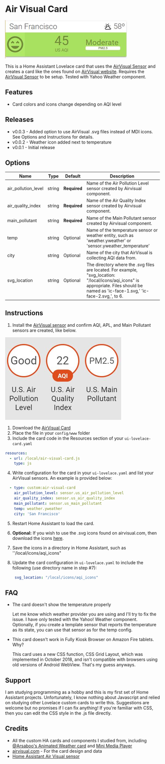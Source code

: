 # Air Visual Card

![example](images/example.JPG)

This is a Home Assistant Lovelace card that uses the [AirVisual Sensor](https://www.home-assistant.io/components/sensor.airvisual/) and creates a card like the ones found on [AirVisual website](https://www.airvisual.com). Requires the [AirVisual Sensor](https://www.home-assistant.io/components/sensor.airvisual/) to be setup. Tested with Yahoo Weather component.

## Features
  - Card colors and icons change depending on AQI level



## Releases

- v0.0.3 - Added option to use AirVisual .svg files instead of MDI icons. See Options and Instructions for details.
- v0.0.2 - Weather icon added next to temperature
- v0.0.1 - Initial release


## Options

| Name | Type | Default | Description
| ---- | ---- | ------- | -----------
| air_pollution_level | string | **Required** | Name of the Air Pollution Level sensor created by Airvisual component.
| air_quality_index | string | **Required** | Name of the Air Quality Index sensor created by Airvisual component.
| main_pollutant | string | **Required** | Name of the Main Pollutant sensor created by Airvisual component.
| temp | string | Optional| Name of the temperature sensor or weather entity, such as 'weather.yweather' or 'sensor.yweather_temperature'
| city | string | Optional | Name of the city that AirVisual is collecting AQI data from.
| svg_location | string | Optional | The directory where the .svg files are located. For example, "svg_location: "/local/icons/aqi_icons" is appropriate. Files should be named as 'ic-face-1.svg,' 'ic-face-2.svg,', to 6.


## Instructions
1. Install the [AirVisual sensor](https://www.home-assistant.io/components/sensor.airvisual/) and confirm AQI, APL, and Main Pollutant sensors are created, like below.

![sensors](images/airvisual_sensors.JPG)

1. Download the [AirVisual Card](https://raw.githubusercontent.com/dnguyen800/Air-Visual-Card/master/air-visual-card.js)
2. Place the file in your `config/www` folder
3. Include the card code in the Resources section of your `ui-lovelace-card.yaml`
```yaml
resources:
  - url: /local/air-visual-card.js
    type: js
```
4. Write configuration for the card in your `ui-lovelace.yaml` and list your AirVisual sensors. An example is provided below:

```yaml
  - type: custom:air-visual-card
    air_pollution_level: sensor.us_air_pollution_level
    air_quality_index: sensor.us_air_quality_index
    main_pollutant: sensor.us_main_pollutant
    temp: weather.yweather
    city: 'San Francisco'
```
5. Restart Home Assistant to load the card.

6. **Optional:** If you wish to use the .svg icons found on airvisual.com, then download the icons [here](https://github.com/dnguyen800/Air-Visual-Card/tree/master/aqi_icons).

7. Save the icons in a directory in Home Assistant, such as ''/local/icons/aqi_icons"

8. Update the card configuration in `ui-lovelace.yaml`  to include the following (use directory name in step #7):

   ```yaml
    svg_location: "/local/icons/aqi_icons"
   ```


## FAQ
 - The card doesn't show the temperature properly
  
   Let me know which weather provider you are using and I'll try to fix the issue. I have only tested with the Yahoo! Weather component. Optionally, if you create a template sensor that reports the temperature as its state, you can use that sensor as for the temp config.

 - This card doesn't work in Fully Kiosk Browser on Amazon Fire tablets. Why?

   This card uses a new CSS function, CSS Grid Layout, which was implemented in October 2018, and isn't compatible with browsers using old versions of Android WebView. That's my guess anyways.


## Support
I am studying programming as a hobby and this is my first set of Home Assistant projects. Unfortunately, I know nothing about Javascript and relied on studying other Lovelace custom cards to write this. Suggestions are welcome but no promises if I can fix anything! If you're familiar with CSS, then you can edit the CSS style in the .js file directly.

## Credits
  - All the custom HA cards and components I studied from, including [@Arsaboo's Animated Weather card](https://github.com/arsaboo/homeassistant-config/blob/master/www/custom_ui/weather-card.js) and [Mini Media Player](https://github.com/kalkih/mini-media-player)
  - [airvisual.com](https://www.airvisual.com/) - For the card design and data
  - [Home Assistant Air Visual sensor](https://www.home-assistant.io/components/sensor.airvisual/)

